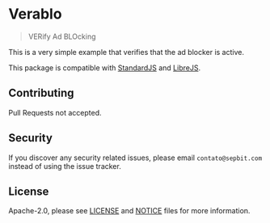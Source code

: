 # Verablo

> VERify Ad BLOcking

This is a very simple example that verifies that the ad blocker is active.

This package is compatible with [StandardJS](https://standardjs.com) and [LibreJS](https://www.gnu.org/software/librejs).

## Contributing

Pull Requests not accepted.

## Security

If you discover any security related issues, please email `contato@sepbit.com` instead of using the issue tracker.

## License

Apache-2.0, please see [LICENSE](LICENSE) and [NOTICE](NOTICE) files for more information.
